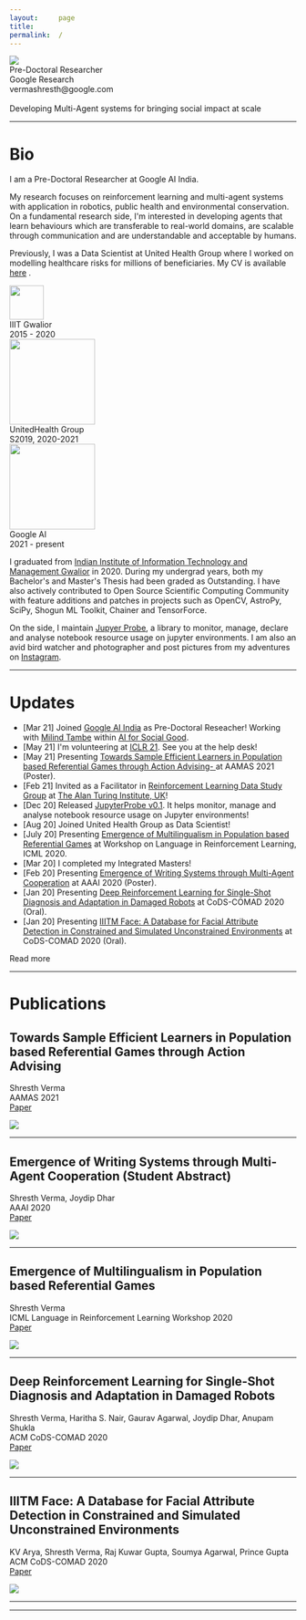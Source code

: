 ```yaml
---
layout:     page
title:
permalink:  /
---
```


<div class="row">
    <div class="col-sm-4 col-xs-8">
        <img src="/img/f006c_Ag_400x400.jpeg">
    </div>
    <div class="col-sm-6 col-xs-12" style="margin-bottom: 0;">
       Pre-Doctoral Researcher<br>
        Google Research<br>
        vermashresth@google.com
        <br>
        <br>
        Developing Multi-Agent systems for bringing social impact at scale
    </div>
</div>
<hr>


<a name="/bio"></a>
# Bio

I am a Pre-Doctoral Researcher at Google AI India.

My research focuses on reinforcement learning and multi-agent systems with application in robotics, public health and environmental conservation. On a fundamental research side, I'm interested in developing agents that learn behaviours which are transferable to real-world domains, are scalable through communication and are understandable and acceptable by humans.

Previously, I was a Data Scientist at United Health Group where I worked on modelling healthcare risks for millions of beneficiaries.
My CV is available <a href="https://vermashresth.github.io/img/Shresth_CV_Research_Clean%20(4).pdf" target="_blank">here</a>
.

<div class="row" id="timeline-logos">
    <div class="col-lg-3">
        <div class="logo-wrap">
            <span class="helper"></span>
            <a href="//iiitm.ac.in/"><img style="width:60px;" src="/img/logos/Logo.jpg"></a>
        </div>
        <div class="logo-desc">
            IIIT Gwalior<br>
            2015 - 2020
        </div>
    </div>
    <div class="col-lg-3">
        <div class="logo-wrap">
            <span class="helper"></span>
            <a href="//https://www.unitedhealthgroup.com/"><img style="width:150px;" src="/img/logos/uhg2.jpg"></a>
        </div>
        <div class="logo-desc">
            UnitedHealth Group<br>
            S2019, 2020-2021
        </div>
    </div>
    <div class="col-lg-3">
        <div class="logo-wrap">
            <span class="helper"></span>
            <a href="//https://research.google/locations/india/"><img style="width:150px;" src="/img/logos/gglai.png"></a>
        </div>
        <div class="logo-desc">
            Google AI<br>
            2021 - present
        </div>
    </div>
</div>


I graduated from [Indian Institute of Information Technology and Management Gwalior](iiitm.ac.in) in 2020.
During my undergrad years, both my Bachelor's and Master's Thesis had been graded as Outstanding. I have also actively contributed to Open Source Scientific Computing Community with feature additions and patches in projects such as OpenCV, AstroPy, SciPy, Shogun ML Toolkit, Chainer and TensorForce. 

On the side, I maintain [Jupyer Probe](https://pypi.org/project/jupyter-probe/), a library to monitor, manage, declare and analyse notebook resource usage on jupyter environments.
I am also an avid bird watcher and photographer and post pictures from my adventures on [Instagram](instagram.com/hisblahness).


---

<a name="/news"></a>
# Updates

- [Mar 21] Joined [Google AI India](https://research.google/locations/india/) as Pre-Doctoral Reseacher! Working with [Milind Tambe](https://teamcore.seas.harvard.edu/tambe) within [AI for Social Good](https://ai.google/social-good/).
- [May 21] I'm volunteering at [ICLR 21](https://iclr.cc/Conferences/2021). See you at the help desk!
- [May 21] Presenting [Towards Sample Efficient Learners in Population based Referential Games through Action Advising- 
](#/advise) at AAMAS 2021 (Poster).
- [Feb 21] Invited as a Facilitator in [Reinforcement Learning Data Study Group](https://www.turing.ac.uk/events/reinforcement-learning-study-group-february-2021) at [The Alan Turing Institute, UK](www.turing.ac.uk)!
- [Dec 20] Released [JupyterProbe v0.1](https://pypi.org/project/jupyter-probe/). It helps monitor, manage and analyse notebook resource usage on Jupyter environments!
- [Aug 20] Joined United Health Group as Data Scientist!
- [July 20] Presenting [Emergence of Multilingualism in Population based Referential Games](#/multilingual) at Workshop on Language in Reinforcement Learning, ICML 2020.
- [Mar 20] I completed my Integrated Masters!
- [Feb 20] Presenting [Emergence of Writing Systems through Multi-Agent Cooperation](#/writing) at AAAI 2020 (Poster).
- [Jan 20] Presenting [Deep Reinforcement Learning for Single-Shot Diagnosis and Adaptation in Damaged Robots](#/diagnose-rl) at CoDS-COMAD 2020 (Oral).
- [Jan 20] Presenting [IIITM Face: A Database for Facial Attribute Detection in Constrained and Simulated Unconstrained Environments](#/iiitm) at CoDS-COMAD 2020 (Oral).

<div id="read-more-button">
    <a nohref>Read more</a>
</div>

<hr>


<a name="/publications"></a>
# Publications

<a name="/youdescribe-descriptions-1"></a>
<h2 class="pubt">Towards Sample Efficient Learners in Population based Referential Games through Action Advising</h2>
<p class="pubd">
    <span class="authors">Shresth Verma</span><br>
    <span class="conf">AAMAS 2021</span><br>
    <span class="links">
        <a target="_blank" href="http://www.ifaamas.org/Proceedings/aamas2021/pdfs/p1689.pdf">Paper</a>
    </span>
</p>
<img src="/img/aamas.png">
<hr>

<a name="/habitat-objnav"></a>
<h2 class="pubt">Emergence of Writing Systems through Multi-Agent Cooperation (Student Abstract)</h2>
<p class="pubd">
    <span class="authors">Shresth Verma, Joydip Dhar</span><br>
    <span class="conf">AAAI 2020</span><br>
    <span class="links">
        <a target="_blank" href="https://ojs.aaai.org/index.php/AAAI/article/view/7243">Paper</a>
    </span>
</p>
<img src="/img/written.png">
<hr>

<a name="/forcenet"></a>
<h2 class="pubt">Emergence of Multilingualism in Population based Referential Games</h2>
<p class="pubd">
    <span class="authors">Shresth Verma</span><br>
    <span class="conf">ICML Language in Reinforcement Learning Workshop 2020</span><br>
    <span class="links">
        <a target="_blank" href="https://openreview.net/forum?id=AGcx71S1TTE">Paper</a>
    </span>
</p>
<img src="/img/multilang.png">
<hr>


<a name="/habitat-pointnav-aux"></a>
<h2 class="pubt">Deep Reinforcement Learning for Single-Shot Diagnosis and Adaptation in Damaged Robots</h2>
<p class="pubd">
    <span class="authors">Shresth Verma, Haritha S. Nair, Gaurav Agarwal, Joydip Dhar, Anupam Shukla</span><br>
    <span class="conf">ACM CoDS-COMAD 2020</span><br>
    <span class="links">
        <a target="_blank" href="https://dl.acm.org/doi/abs/10.1145/3371158.3371168">Paper</a>
    </span>
</p>
<img src="/img/damage-rl.png">
<hr>


<a name="/habitat-pointnav-aux"></a>
<h2 class="pubt">IIITM Face: A Database for Facial Attribute Detection in Constrained and Simulated Unconstrained Environments</h2>
<p class="pubd">
    <span class="authors">KV Arya, Shresth Verma, Raj Kuwar Gupta, Soumya Agarwal, Prince Gupta</span><br>
    <span class="conf">ACM CoDS-COMAD 2020</span><br>
    <span class="links">
        <a target="_blank" href="https://dl.acm.org/doi/abs/10.1145/3371158.3371182">Paper</a>
    </span>
</p>
<img src="/img/face-iiitm.png">
<hr>

---
